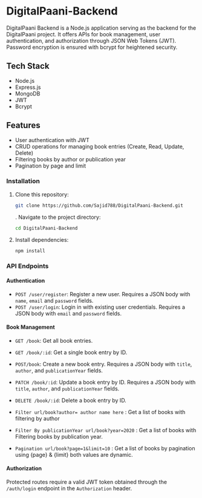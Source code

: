 # DigitalPaani-Backend

DigitalPaani Backend is a Node.js application serving as the backend for the DigitalPaani project. It offers APIs for book management, user authentication, and authorization through JSON Web Tokens (JWT). Password encryption is ensured with bcrypt for heightened security.

## Tech Stack
- Node.js
- Express.js
- MongoDB
- JWT
- Bcrypt

## Features
- User authentication with JWT
- CRUD operations for managing book entries (Create, Read, Update, Delete)
- Filtering books by author or publication year
- Pagination  by page and limit

### Installation

1. Clone this repository:

   ```bash
   git clone https://github.com/Sajid788/DigitalPaani-Backend.git
   ```

   . Navigate to the project directory:

   ```bash
   cd DigitalPaani-Backend
   ```

2. Install dependencies:

   ```bash
   npm install
   ```
### API Endpoints

#### Authentication

- `POST /user/register`: Register a new user. Requires a JSON body with `name`, `email` and `password` fields.
- `POST /user/login`: Login in with existing user credentials. Requires a JSON body with `email` and `password` fields.

#### Book Management

- `GET /book`: Get all book entries.
- `GET /book/:id`: Get a single book entry by ID.
- `POST/book`: Create a new book entry. Requires a JSON body with `title`, `author`, and `publicationYear` fields.
- `PATCH /book/:id`: Update a book entry by ID. Requires a JSON body with `title`, `author`, and `publicationYear` fields.
- `DELETE /book/:id`: Delete a book entry by ID.

- `Filter url/book?author= author name here` : Get a list of books with filtering by author
- `Filter By publicationYear url/book?year=2020` : Get a list of books with Filtering books by publication year.
- `Pagination url/book?page=1&limit=10` : Get a list of books by pagination using {page} & {limit} both values are dynamic.

#### Authorization

Protected routes require a valid JWT token obtained through the `/auth/login` endpoint in the `Authorization` header.
